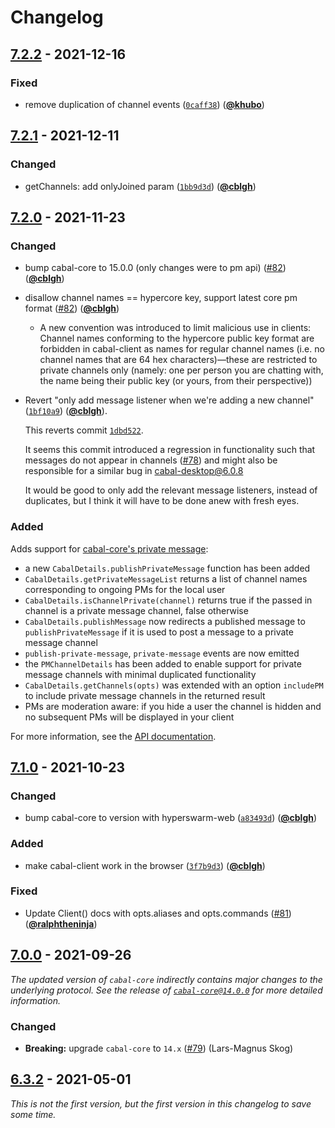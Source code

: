 # Changelog

## [7.2.2] - 2021-12-16

### Fixed

- remove duplication of channel events ([`0caff38`](https://github.com/cabal-club/cabal-client/commit/0caff38)) ([**@khubo**](https://github.com/khubo))

## [7.2.1] - 2021-12-11

### Changed

- getChannels: add onlyJoined param ([`1bb9d3d`](https://github.com/cabal-club/cabal-client/commit/1bb9d3d)) ([**@cblgh**](https://github.com/cblgh))

## [7.2.0] - 2021-11-23

### Changed

- bump cabal-core to 15.0.0 (only changes were to pm api) ([#82](https://github.com/cabal-club/cabal-client/issues/82)) ([**@cblgh**](https://github.com/cblgh))
- disallow channel names == hypercore key, support latest core pm format ([#82](https://github.com/cabal-club/cabal-client/issues/82)) ([**@cblgh**](https://github.com/cblgh))
  - A new convention was introduced to limit malicious use in clients: Channel names conforming to the hypercore public key format are forbidden in cabal-client as names for regular channel names (i.e. no channel names that are 64 hex characters)—these are restricted to private channels only (namely: one per person you are chatting with, the name being their public key (or yours, from their perspective))
- Revert "only add message listener when we're adding a new channel" ([`1bf10a9`](https://github.com/cabal-club/cabal-client/commit/1bf10a9)) ([**@cblgh**](https://github.com/cblgh)).

  This reverts commit [`1dbd522`](https://github.com/cabal-club/cabal-client/commit/1dbd5227923aa9063b93b57cfa9dbed31e246dda).

  It seems this commit introduced a regression in functionality such that
  messages do not appear in channels
  ([#78](https://github.com/cabal-club/cabal-client/issues/78)) and might also be
  responsible for a similar bug in [cabal-desktop@6.0.8](mailto:cabal-desktop@6.0.8)

  It would be good to only add the relevant message listeners, instead of
  duplicates, but I think it will have to be done anew with fresh eyes.

### Added

Adds support for [cabal-core's private message](https://github.com/cabal-club/cabal-core/#private-messages):

- a new `CabalDetails.publishPrivateMessage` function has been added
- `CabalDetails.getPrivateMessageList` returns a list of channel names corresponding to ongoing PMs for the local user
- `CabalDetails.isChannelPrivate(channel)` returns true if the passed in channel is a private message channel, false otherwise
- `CabalDetails.publishMessage` now redirects a published message to `publishPrivateMessage` if it is used to post a message to a private message channel
- `publish-private-message`, `private-message` events are now emitted
- the `PMChannelDetails` has been added to enable support for private message channels with minimal duplicated functionality
- `CabalDetails.getChannels(opts)` was extended with an option `includePM` to include private message channels in the returned result
- PMs are moderation aware: if you hide a user the channel is hidden and no subsequent PMs will be displayed in your client

For more information, see the [API documentation](https://github.com/cabal-club/cabal-client/blob/master/api.md).

## [7.1.0] - 2021-10-23

### Changed

- bump cabal-core to version with hyperswarm-web ([`a83493d`](https://github.com/cabal-club/cabal-client/commit/a83493d)) ([**@cblgh**](https://github.com/cblgh))

### Added

- make cabal-client work in the browser ([`3f7b9d3`](https://github.com/cabal-club/cabal-client/commit/3f7b9d3aa90c6eab80be1796f777d0926e664516)) ([**@cblgh**](https://github.com/cblgh))

### Fixed

- Update Client() docs with opts.aliases and opts.commands ([#81](https://github.com/cabal-club/cabal-client/issues/81)) ([**@ralphtheninja**](https://github.com/ralphtheninja))

## [7.0.0] - 2021-09-26

_The updated version of `cabal-core` indirectly contains major changes to the underlying protocol. See the release of [`cabal-core@14.0.0`](https://github.com/cabal-club/cabal-core/blob/master/CHANGELOG.md#1400---2021-05-18) for more detailed information._

### Changed

- **Breaking:** upgrade `cabal-core` to `14.x` ([#79](https://github.com/cabal-club/cabal-client/issues/79)) (Lars-Magnus Skog)

## [6.3.2] - 2021-05-01

_This is not the first version, but the first version in this changelog to save some time._

[7.2.2]: https://github.com/cabal-club/cabal-client/compare/v7.2.1...v7.2.2

[7.2.1]: https://github.com/cabal-club/cabal-client/compare/v7.2.0...v7.2.1

[7.2.0]: https://github.com/cabal-club/cabal-client/compare/v7.1.0...v7.2.0

[7.1.0]: https://github.com/cabal-club/cabal-client/compare/v7.0.0...v7.1.0

[7.0.0]: https://github.com/cabal-club/cabal-client/compare/v6.3.2...v7.0.0

[6.3.2]: https://github.com/cabal-club/cabal-client/releases/tag/v6.3.2
